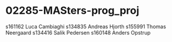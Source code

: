 # 02285-MASters-prog_proj
s161162 Luca Cambiaghi
s134835 Andreas Hjorth
s155991 Thomas Neergaard
s134416 Salik Pedersen
s160148 Anders Opstrup